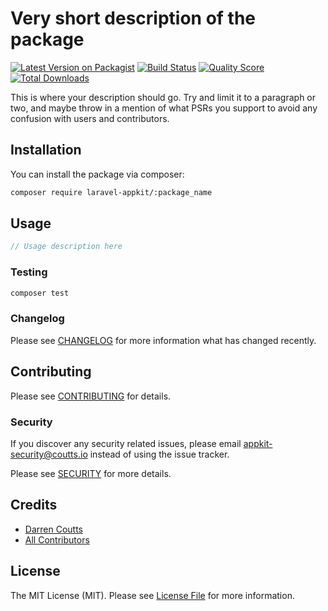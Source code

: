# Very short description of the package

[![Latest Version on Packagist](https://img.shields.io/packagist/v/laravel-appkit/:package_name.svg?style=flat-square)](https://packagist.org/packages/laravel-appkit/:package_name)
[![Build Status](https://img.shields.io/travis/laravel-appkit/:package_name/master.svg?style=flat-square)](https://travis-ci.org/laravel-appkit/:package_name)
[![Quality Score](https://img.shields.io/scrutinizer/g/laravel-appkit/:package_name.svg?style=flat-square)](https://scrutinizer-ci.com/g/laravel-appkit/:package_name)
[![Total Downloads](https://img.shields.io/packagist/dt/laravel-appkit/:package_name.svg?style=flat-square)](https://packagist.org/packages/laravel-appkit/:package_name)

This is where your description should go. Try and limit it to a paragraph or two, and maybe throw in a mention of what PSRs you support to avoid any confusion with users and contributors.

## Installation

You can install the package via composer:

```bash
composer require laravel-appkit/:package_name
```

## Usage

``` php
// Usage description here
```

### Testing

``` bash
composer test
```

### Changelog

Please see [CHANGELOG](CHANGELOG.md) for more information what has changed recently.

## Contributing

Please see [CONTRIBUTING](.github/CONTRIBUTING.md) for details.

### Security

If you discover any security related issues, please email appkit-security@coutts.io instead of using the issue tracker.

Please see [SECURITY](.github/SECURITY.md) for more details.

## Credits

- [Darren Coutts](https://github.com/laravel-appkit)
- [All Contributors](../../contributors)

## License

The MIT License (MIT). Please see [License File](LICENSE.md) for more information.
